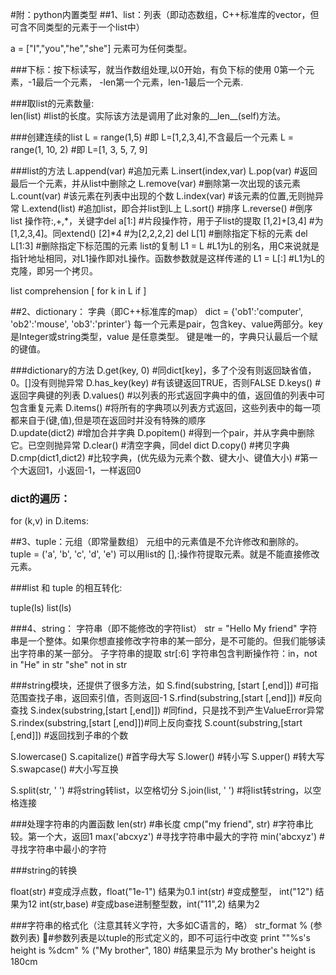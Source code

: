 #附：python内置类型
##1、list：列表（即动态数组，C++标准库的vector，但可含不同类型的元素于一个list中）

  a = ["I","you","he","she"]      元素可为任何类型。

###下标：按下标读写，就当作数组处理,以0开始，有负下标的使用
  0第一个元素，-1最后一个元素，
  -len第一个元素，len-1最后一个元素.

###取list的元素数量:                
  len(list)   #list的长度。实际该方法是调用了此对象的__len__(self)方法。 

###创建连续的list
  L = range(1,5)      #即 L=[1,2,3,4],不含最后一个元素
  L = range(1, 10, 2) #即 L=[1, 3, 5, 7, 9]

###list的方法
  L.append(var)   #追加元素
  L.insert(index,var)
  L.pop(var)      #返回最后一个元素，并从list中删除之
  L.remove(var)   #删除第一次出现的该元素
  L.count(var)    #该元素在列表中出现的个数
  L.index(var)    #该元素的位置,无则抛异常 
  L.extend(list)  #追加list，即合并list到L上
  L.sort()        #排序
  L.reverse()     #倒序
  list 操作符:,+,*，关键字del
  a[1:]       #片段操作符，用于子list的提取
  [1,2]+[3,4] #为[1,2,3,4]。同extend()
  [2]*4       #为[2,2,2,2]
  del L[1]    #删除指定下标的元素
  del L[1:3]  #删除指定下标范围的元素
  list的复制
  L1 = L      #L1为L的别名，用C来说就是指针地址相同，对L1操作即对L操作。函数参数就是这样传递的
  L1 = L[:]   #L1为L的克隆，即另一个拷贝。
        
  list comprehension
       [ <expr1> for k in L if <expr2> ]
                
##2、dictionary： 字典（即C++标准库的map）
  dict = {'ob1':'computer', 'ob2':'mouse', 'ob3':'printer'}
  每一个元素是pair，包含key、value两部分。key是Integer或string类型，value 是任意类型。
  键是唯一的，字典只认最后一个赋的键值。

###dictionary的方法
   D.get(key, 0)       #同dict[key]，多了个没有则返回缺省值，0。[]没有则抛异常
   D.has_key(key)      #有该键返回TRUE，否则FALSE
   D.keys()            #返回字典键的列表
   D.values()          #以列表的形式返回字典中的值，返回值的列表中可包含重复元素
   D.items()           #将所有的字典项以列表方式返回，这些列表中的每一项都来自于(键,值),但是项在返回时并没有特殊的顺序         
   D.update(dict2)     #增加合并字典
   D.popitem()         #得到一个pair，并从字典中删除它。已空则抛异常
   D.clear()           #清空字典，同del dict
   D.copy()            #拷贝字典
   D.cmp(dict1,dict2)  #比较字典，(优先级为元素个数、键大小、键值大小)
                    #第一个大返回1，小返回-1，一样返回0
### dict的遍历：
   for (k,v) in D.items:
            
##3、tuple：元组（即常量数组）
   元组中的元素值是不允许修改和删除的。
   tuple = ('a', 'b', 'c', 'd', 'e')
   可以用list的 [],:操作符提取元素。就是不能直接修改元素。

   ###list 和 tuple 的相互转化:

   tuple(ls) 
   list(ls)

###4、string：     字符串（即不能修改的字符list）
   str = "Hello My friend"
   字符串是一个整体。如果你想直接修改字符串的某一部分，是不可能的。但我们能够读出字符串的某一部分。
   子字符串的提取
   str[:6]
   字符串包含判断操作符：in，not in
   "He" in str
   "she" not in str

###string模块，还提供了很多方法，如
  S.find(substring, [start [,end]]) #可指范围查找子串，返回索引值，否则返回-1
  S.rfind(substring,[start [,end]]) #反向查找
  S.index(substring,[start [,end]]) #同find，只是找不到产生ValueError异常
  S.rindex(substring,[start [,end]])#同上反向查找
  S.count(substring,[start [,end]]) #返回找到子串的个数

  S.lowercase()
  S.capitalize()      #首字母大写
  S.lower()           #转小写
  S.upper()           #转大写
  S.swapcase()        #大小写互换

  S.split(str, ' ')   #将string转list，以空格切分
  S.join(list, ' ')   #将list转string，以空格连接

###处理字符串的内置函数
  len(str)                #串长度
  cmp("my friend", str)   #字符串比较。第一个大，返回1
  max('abcxyz')           #寻找字符串中最大的字符
  min('abcxyz')           #寻找字符串中最小的字符

###string的转换
            
  float(str)      #变成浮点数，float("1e-1")  结果为0.1
  int(str)        #变成整型，  int("12")  结果为12
  int(str,base)   #变成base进制整型数，int("11",2) 结果为2

###字符串的格式化（注意其转义字符，大多如C语言的，略）
   str_format % (参数列表) #参数列表是以tuple的形式定义的，即不可运行中改变
   print ""%s's height is %dcm" % ("My brother", 180)
          #结果显示为 My brother's height is 180cm
